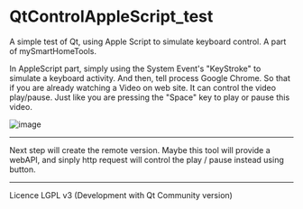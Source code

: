 # QtControlAppleScript_test
A simple test of Qt, using Apple Script to simulate keyboard control. A part of mySmartHomeTools.

In AppleScript part, simply using the System Event's "KeyStroke" to simulate a keyboard activity.
And then, tell process Google Chrome. So that if you are already watching a Video on web site. It can control the video play/pause. 
Just like you are pressing the "Space" key to play or pause this video.


![image](https://user-images.githubusercontent.com/49844552/214079267-d59c4386-e27f-4cec-ab07-91ecc71eb839.png)


---
Next step will create the remote version.
Maybe this tool will provide a webAPI, and sinply http request will control the play / pause instead using button.


---

Licence LGPL v3 (Development with Qt Community version)
